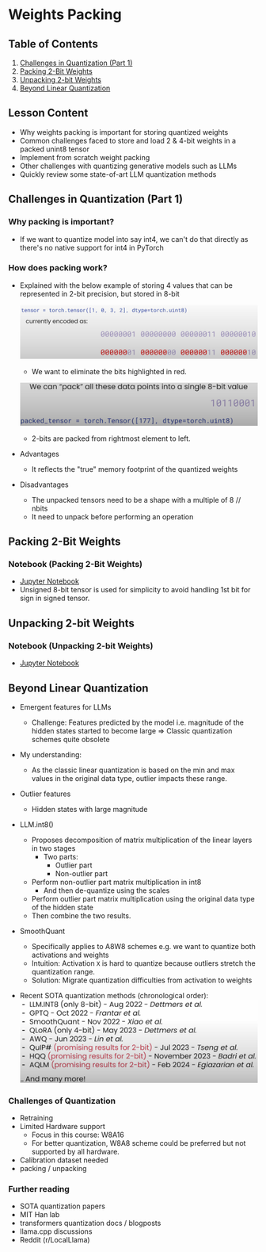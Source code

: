 # Weights Packing

## Table of Contents

1. [Challenges in Quantization (Part 1)](#challenges-in-quantization-part-1)
2. [Packing 2-Bit Weights](#packing-2-bit-weights)
3. [Unpacking 2-bit Weights](#unpacking-2-bit-weights)
4. [Beyond Linear Quantization](#beyond-linear-quantization)

## Lesson Content

- Why weights packing is important for storing quantized weights
- Common challenges faced to store and load 2 & 4-bit weights in a packed unint8 tensor
- Implement from scratch weight packing
- Other challenges with quantizing generative models such as LLMs
- Quickly review some state-of-art LLM quantization methods

## Challenges in Quantization (Part 1)

### Why packing is important?
  
- If we want to quantize model into say int4, we can't do that directly as there's no native support for int4 in PyTorch

### How does packing work?

- Explained with the below example of storing 4 values that can be represented in 2-bit precision, but stored in 8-bit

  ![alt text](../images/5_0.png)
  - We want to eliminate the bits highlighted in red.

  ![alt text](../images/5_1.png)
  - 2-bits are packed from rightmost element to left.

- Advantages
  - It reflects the "true" memory footprint of the quantized weights
- Disadvantages
  - The unpacked tensors need to be a shape with a multiple of 8 // nbits
  - It need to unpack before performing an operation

## Packing 2-Bit Weights

### Notebook (Packing 2-Bit Weights)

- [Jupyter Notebook](../code/L5_packing_2bit_weights.ipynb)
- Unsigned 8-bit tensor is used for simplicity to avoid handling 1st bit for sign in signed tensor.

## Unpacking 2-bit Weights

### Notebook (Unpacking 2-bit Weights)

- [Jupyter Notebook](../code/L5_unpacking_2bit_weights.ipynb)

## Beyond Linear Quantization

- Emergent features for LLMs
  - Challenge: Features predicted by the model i.e. magnitude of the hidden states started to become large => Classic quantization schemes quite obsolete

- My understanding:
  - As the classic linear quantization is based on the min and max values in the original data type, outlier impacts these range.

- Outlier features
  - Hidden states with large magnitude

- LLM.int8()
  - Proposes decomposition of matrix multiplication of the linear layers in two stages
    - Two parts:
      - Outlier part
      - Non-outlier part
  - Perform non-outlier part matrix multiplication in int8
    - And then de-quantize using the scales
  - Perform outlier part matrix multiplication using the original data type of the hidden state
  - Then combine the two results.

- SmoothQuant
  - Specifically applies to A8W8 schemes e.g. we want to quantize both activations and weights
  - Intuition: Activation `X` is hard to quantize because outliers stretch the quantization range.
  - Solution: Migrate quantization difficulties from activation to weights

- Recent SOTA quantization methods (chronological order):
![SOTA quantization methods](../images/5_2.png)

### Challenges of Quantization

- Retraining
- Limited Hardware support
  - Focus in this course: W8A16
  - For better quantization, W8A8 scheme could be preferred but not supported by all hardware.
- Calibration dataset needed
- packing / unpacking

### Further reading

- SOTA quantization papers
- MIT Han lab
- transformers quantization docs / blogposts
- llama.cpp discussions
- Reddit (r/LocalLlama)
